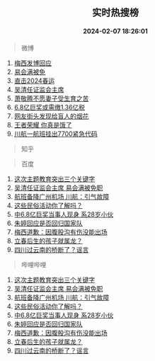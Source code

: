<div align="center"><h2>实时热搜榜</h2><h4>2024-02-07 18:26:01</h4></div>

> 微博  

1. [梅西发博回应](https://s.weibo.com/weibo?q=%E6%A2%85%E8%A5%BF%E5%8F%91%E5%8D%9A%E5%9B%9E%E5%BA%94&t=31&band_rank=1&Refer=top)<br />
2. [易会满被免](https://s.weibo.com/weibo?q=%23%E6%98%93%E4%BC%9A%E6%BB%A1%E8%A2%AB%E5%85%8D%23&t=31&band_rank=2&Refer=top)<br />
3. [直击2024春运](https://s.weibo.com/weibo?q=%23%E7%9B%B4%E5%87%BB2024%E6%98%A5%E8%BF%90%23&t=31&band_rank=3&Refer=top)<br />
4. [吴清任证监会主席](https://s.weibo.com/weibo?q=%23%E5%90%B4%E6%B8%85%E4%BB%BB%E8%AF%81%E7%9B%91%E4%BC%9A%E4%B8%BB%E5%B8%AD%23&t=31&band_rank=4&Refer=top)<br />
5. [萧敬腾不愿妻子受生育之苦](https://s.weibo.com/weibo?q=%23%E8%90%A7%E6%95%AC%E8%85%BE%E4%B8%8D%E6%84%BF%E5%A6%BB%E5%AD%90%E5%8F%97%E7%94%9F%E8%82%B2%E4%B9%8B%E8%8B%A6%23&t=31&band_rank=5&Refer=top)<br />
6. [6.8亿巨奖或需缴1.36亿税](https://s.weibo.com/weibo?q=%236.8%E4%BA%BF%E5%B7%A8%E5%A5%96%E6%88%96%E9%9C%80%E7%BC%B41.36%E4%BA%BF%E7%A8%8E%23&t=31&band_rank=6&Refer=top)<br />
7. [网友街头发现给盲人的烟花](https://s.weibo.com/weibo?q=%23%E7%BD%91%E5%8F%8B%E8%A1%97%E5%A4%B4%E5%8F%91%E7%8E%B0%E7%BB%99%E7%9B%B2%E4%BA%BA%E7%9A%84%E7%83%9F%E8%8A%B1%23&t=31&band_rank=7&Refer=top)<br />
8. [王者荣耀 你真是饿了](https://s.weibo.com/weibo?q=%E7%8E%8B%E8%80%85%E8%8D%A3%E8%80%80%20%E4%BD%A0%E7%9C%9F%E6%98%AF%E9%A5%BF%E4%BA%86&t=31&band_rank=8&Refer=top)<br />
9. [川航一航班挂出7700紧急代码](https://s.weibo.com/weibo?q=%23%E5%B7%9D%E8%88%AA%E4%B8%80%E8%88%AA%E7%8F%AD%E6%8C%82%E5%87%BA7700%E7%B4%A7%E6%80%A5%E4%BB%A3%E7%A0%81%23&t=31&band_rank=9&Refer=top)<br />

> 知乎  


> 百度  

1. [这次主题教育突出三个关键字](https://www.baidu.com/s?wd=%E8%BF%99%E6%AC%A1%E4%B8%BB%E9%A2%98%E6%95%99%E8%82%B2%E7%AA%81%E5%87%BA%E4%B8%89%E4%B8%AA%E5%85%B3%E9%94%AE%E5%AD%97&sa=fyb_news&rsv_dl=fyb_news)<br />
2. [吴清任证监会主席 易会满被免职](https://www.baidu.com/s?wd=%E5%90%B4%E6%B8%85%E4%BB%BB%E8%AF%81%E7%9B%91%E4%BC%9A%E4%B8%BB%E5%B8%AD+%E6%98%93%E4%BC%9A%E6%BB%A1%E8%A2%AB%E5%85%8D%E8%81%8C&sa=fyb_news&rsv_dl=fyb_news)<br />
3. [航班备降广州机场 川航：引气故障](https://www.baidu.com/s?wd=%E8%88%AA%E7%8F%AD%E5%A4%87%E9%99%8D%E5%B9%BF%E5%B7%9E%E6%9C%BA%E5%9C%BA+%E5%B7%9D%E8%88%AA%EF%BC%9A%E5%BC%95%E6%B0%94%E6%95%85%E9%9A%9C&sa=fyb_news&rsv_dl=fyb_news)<br />
4. [这些民俗活动你了解吗？](https://www.baidu.com/s?wd=%E8%BF%99%E4%BA%9B%E6%B0%91%E4%BF%97%E6%B4%BB%E5%8A%A8%E4%BD%A0%E4%BA%86%E8%A7%A3%E5%90%97%EF%BC%9F&sa=fyb_news&rsv_dl=fyb_news)<br />
5. [中6.8亿巨奖当事人现身 系28岁小伙](https://www.baidu.com/s?wd=%E4%B8%AD6.8%E4%BA%BF%E5%B7%A8%E5%A5%96%E5%BD%93%E4%BA%8B%E4%BA%BA%E7%8E%B0%E8%BA%AB+%E7%B3%BB28%E5%B2%81%E5%B0%8F%E4%BC%99&sa=fyb_news&rsv_dl=fyb_news)<br />
6. [朱婷回应是否回归国家队](https://www.baidu.com/s?wd=%E6%9C%B1%E5%A9%B7%E5%9B%9E%E5%BA%94%E6%98%AF%E5%90%A6%E5%9B%9E%E5%BD%92%E5%9B%BD%E5%AE%B6%E9%98%9F&sa=fyb_news&rsv_dl=fyb_news)<br />
7. [梅西道歉：因腹股沟有伤没能出场](https://www.baidu.com/s?wd=%E6%A2%85%E8%A5%BF%E9%81%93%E6%AD%89%EF%BC%9A%E5%9B%A0%E8%85%B9%E8%82%A1%E6%B2%9F%E6%9C%89%E4%BC%A4%E6%B2%A1%E8%83%BD%E5%87%BA%E5%9C%BA&sa=fyb_news&rsv_dl=fyb_news)<br />
8. [立春后生的孩子就属龙？](https://www.baidu.com/s?wd=%E7%AB%8B%E6%98%A5%E5%90%8E%E7%94%9F%E7%9A%84%E5%AD%A9%E5%AD%90%E5%B0%B1%E5%B1%9E%E9%BE%99%EF%BC%9F&sa=fyb_news&rsv_dl=fyb_news)<br />
9. [四川过云南的桥断了？谣言](https://www.baidu.com/s?wd=%E5%9B%9B%E5%B7%9D%E8%BF%87%E4%BA%91%E5%8D%97%E7%9A%84%E6%A1%A5%E6%96%AD%E4%BA%86%EF%BC%9F%E8%B0%A3%E8%A8%80&sa=fyb_news&rsv_dl=fyb_news)<br />

> 哔哩哔哩  

1. [这次主题教育突出三个关键字](https://www.baidu.com/s?wd=%E8%BF%99%E6%AC%A1%E4%B8%BB%E9%A2%98%E6%95%99%E8%82%B2%E7%AA%81%E5%87%BA%E4%B8%89%E4%B8%AA%E5%85%B3%E9%94%AE%E5%AD%97&sa=fyb_news&rsv_dl=fyb_news)<br />
2. [吴清任证监会主席 易会满被免职](https://www.baidu.com/s?wd=%E5%90%B4%E6%B8%85%E4%BB%BB%E8%AF%81%E7%9B%91%E4%BC%9A%E4%B8%BB%E5%B8%AD+%E6%98%93%E4%BC%9A%E6%BB%A1%E8%A2%AB%E5%85%8D%E8%81%8C&sa=fyb_news&rsv_dl=fyb_news)<br />
3. [航班备降广州机场 川航：引气故障](https://www.baidu.com/s?wd=%E8%88%AA%E7%8F%AD%E5%A4%87%E9%99%8D%E5%B9%BF%E5%B7%9E%E6%9C%BA%E5%9C%BA+%E5%B7%9D%E8%88%AA%EF%BC%9A%E5%BC%95%E6%B0%94%E6%95%85%E9%9A%9C&sa=fyb_news&rsv_dl=fyb_news)<br />
4. [这些民俗活动你了解吗？](https://www.baidu.com/s?wd=%E8%BF%99%E4%BA%9B%E6%B0%91%E4%BF%97%E6%B4%BB%E5%8A%A8%E4%BD%A0%E4%BA%86%E8%A7%A3%E5%90%97%EF%BC%9F&sa=fyb_news&rsv_dl=fyb_news)<br />
5. [中6.8亿巨奖当事人现身 系28岁小伙](https://www.baidu.com/s?wd=%E4%B8%AD6.8%E4%BA%BF%E5%B7%A8%E5%A5%96%E5%BD%93%E4%BA%8B%E4%BA%BA%E7%8E%B0%E8%BA%AB+%E7%B3%BB28%E5%B2%81%E5%B0%8F%E4%BC%99&sa=fyb_news&rsv_dl=fyb_news)<br />
6. [朱婷回应是否回归国家队](https://www.baidu.com/s?wd=%E6%9C%B1%E5%A9%B7%E5%9B%9E%E5%BA%94%E6%98%AF%E5%90%A6%E5%9B%9E%E5%BD%92%E5%9B%BD%E5%AE%B6%E9%98%9F&sa=fyb_news&rsv_dl=fyb_news)<br />
7. [梅西道歉：因腹股沟有伤没能出场](https://www.baidu.com/s?wd=%E6%A2%85%E8%A5%BF%E9%81%93%E6%AD%89%EF%BC%9A%E5%9B%A0%E8%85%B9%E8%82%A1%E6%B2%9F%E6%9C%89%E4%BC%A4%E6%B2%A1%E8%83%BD%E5%87%BA%E5%9C%BA&sa=fyb_news&rsv_dl=fyb_news)<br />
8. [立春后生的孩子就属龙？](https://www.baidu.com/s?wd=%E7%AB%8B%E6%98%A5%E5%90%8E%E7%94%9F%E7%9A%84%E5%AD%A9%E5%AD%90%E5%B0%B1%E5%B1%9E%E9%BE%99%EF%BC%9F&sa=fyb_news&rsv_dl=fyb_news)<br />
9. [四川过云南的桥断了？谣言](https://www.baidu.com/s?wd=%E5%9B%9B%E5%B7%9D%E8%BF%87%E4%BA%91%E5%8D%97%E7%9A%84%E6%A1%A5%E6%96%AD%E4%BA%86%EF%BC%9F%E8%B0%A3%E8%A8%80&sa=fyb_news&rsv_dl=fyb_news)<br />
